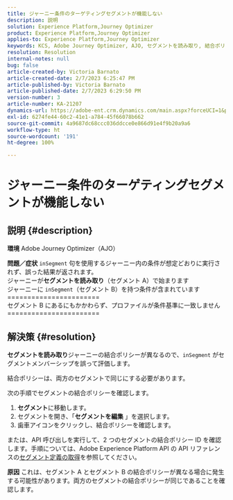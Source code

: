 ```yaml
---
title: ジャーニー条件のターゲティングセグメントが機能しない
description: 説明
solution: Experience Platform,Journey Optimizer
product: Experience Platform,Journey Optimizer
applies-to: Experience Platform,Journey Optimizer
keywords: KCS, Adobe Journey Optimizer, AJO, セグメントを読み取り, 結合ポリシー, inSegment 句
resolution: Resolution
internal-notes: null
bug: false
article-created-by: Victoria Barnato
article-created-date: 2/7/2023 6:25:47 PM
article-published-by: Victoria Barnato
article-published-date: 2/7/2023 6:29:50 PM
version-number: 3
article-number: KA-21207
dynamics-url: https://adobe-ent.crm.dynamics.com/main.aspx?forceUCI=1&pagetype=entityrecord&etn=knowledgearticle&id=b8c3cbd1-14a7-ed11-aad1-6045bd0065f9
exl-id: 6274fe44-60c2-41e1-a784-45f66078b662
source-git-commit: 4a9687dc68ccc036ddcce0e866d91e4f9b20a9a6
workflow-type: ht
source-wordcount: '191'
ht-degree: 100%

---
```


# ジャーニー条件のターゲティングセグメントが機能しない

## 説明 {#description}

<b>環境</b>
Adobe Journey Optimizer（AJO）


<b>問題／症状</b>
`inSegment` 句を使用するジャーニー内の条件が想定どおりに実行されず、誤った結果が返されます。
<br>ジャーニーが<b>セグメントを読み取り</b>（セグメント A）で始まります
<br>ジャーニーに `inSegment`（セグメント B）を持つ条件が含まれています
<br>=======================
<br>セグメント B にあるにもかかわらず、プロファイルが条件基準に一致しません
<br>=======================

## 解決策 {#resolution}


<b>セグメントを読み取り</b>ジャーニーの結合ポリシーが異なるので、`inSegment` がセグメントメンバーシップを誤って評価します。

結合ポリシーは、両方のセグメントで同じにする必要があります。

次の手順でセグメントの結合ポリシーを確認します。

1. <b>セグメント</b>に移動します。
2. セグメントを開き、「<b>セグメントを編集</b> 」を選択します。
3. 歯車アイコンをクリックし、結合ポリシーを確認します。


または、API 呼び出しを実行して、2 つのセグメントの結合ポリシー ID を確認します。手順については、Adobe Experience Platform API の API リファレンスの[セグメント定義の取得](https://developer.adobe.com/experience-platform-apis/references/segmentation/#tag/Segment-definitions/operation/retrieveSegmentDefinitionById)を参照してください。


<b>原因</b>
これは、セグメント A とセグメント B の結合ポリシーが異なる場合に発生する可能性があります。両方のセグメントの結合ポリシーが同じであることを確認します。
